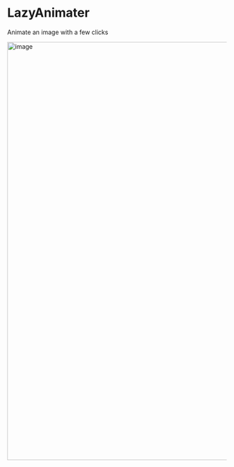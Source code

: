 # LazyAnimater
Animate an image with a few clicks

<img width="960" alt="image" src="https://user-images.githubusercontent.com/64646464/219849258-bcbf8bbb-8642-4366-85d2-a87e8c1cc274.png">
